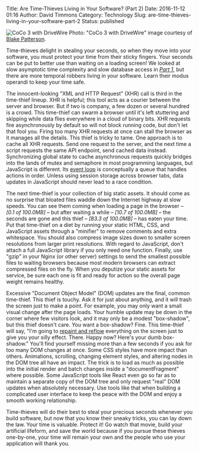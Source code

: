Title: Are Time-Thieves Living in Your Software? (Part 2)
Date: 2016-11-12 01:16
Author: David Timmons
Category: Technology
Slug: are-time-thieves-living-in-your-software-part-2
Status: published

![CoCo 3 with DriveWire][1]
<span class="img-caption">
  Photo: "CoCo 3 with DriveWire" image courtesy of [Blake Patterson][2].
</span>

Time-thieves delight in stealing your seconds, so when they move into
your software, you must protect your time from their sticky fingers.
Your seconds can be put to better use than waiting on a loading screen!
We looked at slow asymptotic time complexity and slow database access in
*[Part 1][3]*, but there are more temporal robbers living in your
software. Learn their modus operandi to keep your time safe.

The innocent-looking "XML and HTTP Request" (XHR) call is third in the
time-thief lineup. XHR is helpful; this tool acts as a courier between
the server and browser. But if two is company, a few dozen or several
hundred is a crowd. This time-thief can swarm a browser until it's left
stuttering and skipping while data flies everywhere in a cloud of binary
bits. XHR requests fire asynchronously by default so will not block
running code, but don't let that fool you. Firing too many XHR requests
at once can stall the browser as it manages all the details. This thief
is tricky to tame. One approach is to cache all XHR requests. Send one
request to the server, and the next time a script requests the same API
endpoint, send cached data instead. Synchronizing global state to cache
asynchronous requests quickly bridges into the lands of mutex and
semaphore in most programming languages, but JavaScript is different.
Its [event loop][4] is conceptually a queue that handles actions in
order. Unless using session storage across browser tabs, data updates
in JavaScript should never lead to a race condition.

The next time-thief is your collection of big static assets. It should
come as no surprise that bloated files waddle down the Internet highway
at slow speeds. You can see them coming when loading a page in the
browser – *\[0.1 of 100.0MB\]* – but after waiting a while – *\[10.7 of
100.0MB\]* – the seconds are gone and this thief – *\[83.3 of 100.0MB\]*
– has eaten your time. Put that time-thief on a diet by running your
static HTML, CSS, and JavaScript assets through a "minifier" to remove
comments and extra whitespace. You should also compress image sizes down
to smaller screen resolutions from larger print resolutions. With regard
to JavaScript, don't attach a full JavaScript library if you only need
one function. Finally, use "gzip" in your Nginx (or other server)
settings to send the smallest possible files to waiting browsers because
most modern browsers can extract compressed files on the fly. When you
deputize your static assets for service, be sure each one is fit and
ready for action so the overall page weight remains healthy.

Excessive "Document Object Model" (DOM) updates are the final, common
time-thief. This thief is touchy. Ask it for just about anything, and it
will trash the screen just to make a point. For example, you may only
want a small visual change after the page loads. Your humble update may
be down in the corner where few visitors look, and it may only be a
modest "box-shadow", but this thief doesn't care. You want a box-shadow?
Fine. This time-thief will say, "I'm going to [repaint and reflow][5]
everything on the screen just to give you your silly effect. There.
Happy now? Here's your dumb box-shadow." You'll find yourself missing
more than a few seconds if you ask for too many DOM changes at once.
Some CSS styles have more impact than others. Animations, scrolling,
changing element styles, and altering nodes in the DOM tree all have an
impact. The trick is to load as much as possible into the initial render
and batch changes inside a "documentFragment" where possible. Some
JavaScript tools like React even go so far as to maintain a separate
copy of the DOM tree and only request "real" DOM updates when absolutely
necessary. Use tools like that when building a complicated user
interface to keep the peace with the DOM and enjoy a smooth working
relationship.

Time-thieves will do their best to steal your precious seconds whenever
you build software, but now that you know their sneaky tricks, you can
lay down the law. Your time is valuable. Protect it! Go watch that
movie, build your artificial lifeform, and save the world because if you
pursue these thieves one-by-one, your time will remain your own and the
people who use your application will thank you.


[1]: {filename}/images/2016/11/time-thieves-pt2.jpg
  "This workstation is deep in the heart of time thief territory."

[2]: https://www.flickr.com/photos/blakespot/6801747991/
  "View the original photo on Flickr."

[3]: {filename}are-time-thieves-living-in-your-software-part-1.md
  "Are Time-Thieves Living in Your Software? (Part 1)"

[4]: https://developer.mozilla.org/en-US/docs/Web/JavaScript/EventLoop
  "Visit developer.mozilla.org."

[5]: http://www.phpied.com/rendering-repaint-reflowrelayout-restyle/
  "Visit www.phpied.com."
